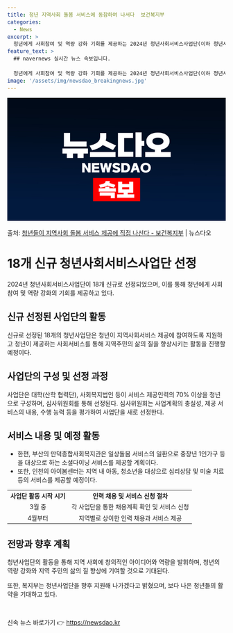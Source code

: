 ```yaml
---
title: 청년 지역사회 돌봄 서비스에 동참하여 나서다  보건복지부
categories:
  - News
excerpt: >
  청년에게 사회참여 및 역량 강화 기회를 제공하는 2024년 청년사회서비스사업단(이하 청년사업단) 18개가신규…
feature_text: >
  ## navernews 실시간 뉴스 속보입니다.

  청년에게 사회참여 및 역량 강화 기회를 제공하는 2024년 청년사회서비스사업단(이하 청년사업단) 18개가신규…
image: '/assets/img/newsdao_breakingnews.jpg'
---
```


![뉴스다오 속보](/assets/img/newsdao_breakingnews.jpg)

<p>출처: <a href="https://newsdao.kr/3228" rel="dofollow">청년들이 지역사회 돌봄 서비스 제공에 직접 나선다 - 보건복지부</a> | 뉴스다오</p>

<h1 data-ke-size="size26">18개 신규 청년사회서비스사업단 선정</h1>
<p data-ke-size="size16">2024년 청년사회서비스사업단이 18개 신규로 선정되었으며, 이를 통해 청년에게 사회참여 및 역량 강화의 기회를 제공하고 있다.</p>

<h2 data-ke-size="size24">신규 선정된 사업단의 활동</h2>
<p data-ke-size="size16">신규로 선정된 18개의 청년사업단은 청년이 지역사회서비스 제공에 참여하도록 지원하고 청년이 제공하는 사회서비스를 통해 지역주민의 삶의 질을 향상시키는 활동을 진행할 예정이다.</p>

<h2 data-ke-size="size24">사업단의 구성 및 선정 과정</h2>
<p data-ke-size="size16">사업단은 대학(산학 협력단), 사회복지법인 등이 서비스 제공인력의 70% 이상을 청년으로 구성하며, 심사위원회를 통해 선정된다. 심사위원회는 사업계획의 충실성, 제공 서비스의 내용, 수행 능력 등을 평가하여 사업단을 새로 선정한다.</p>

<h2 data-ke-size="size24">서비스 내용 및 예정 활동</h2>
<ul>
    <li>한편, 부산의 만덕종합사회복지관은 일상돌봄 서비스의 일환으로 중장년 1인가구 등을 대상으로 하는 소셜다이닝 서비스를 제공할 계획이다.</li>
    <li>또한, 인천의 아이봄센터는 지역 내 아동, 청소년을 대상으로 심리상담 및 미술 치료 등의 서비스를 제공할 예정이다.</li>
</ul>

<table>
    <tr>
        <td style="text-align: center; height: 17px;"><b>사업단 활동 시작 시기</b></td>
        <td style="text-align: center; height: 17px;"><b>인력 채용 및 서비스 신청 절차</b></td>
    </tr>
    <tr>
        <td style="text-align: center; height: 17px;">3월 중</td>
        <td style="text-align: center; height: 17px;">각 사업단을 통한 채용계획 확인 및 서비스 신청</td>
    </tr>
    <tr>
        <td style="text-align: center; height: 17px;">4월부터</td>
        <td style="text-align: center; height: 17px;">지역별로 상이한 인력 채용과 서비스 제공</td>
    </tr>
</table>

<h2 data-ke-size="size24">전망과 향후 계획</h2>
<p data-ke-size="size16">청년사업단의 활동을 통해 지역 사회에 창의적인 아이디어와 역량을 발휘하며, 청년의 역량 강화와 지역 주민의 삶의 질 향상에 기여할 것으로 기대된다.</p>
<p data-ke-size="size16">또한, 복지부는 청년사업단을 향후 지원해 나가겠다고 밝혔으며, 보다 나은 청년들의 활약을 기대하고 있다.</p>

<p data-ke-size="size16">&nbsp;</p> 

신속 뉴스 바로가기 👉 <a href="https://newsdao.kr" rel="dofollow">https://newsdao.kr</a>


